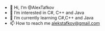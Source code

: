 - 👋 Hi, I’m @AlexTafkov
- 👀 I’m interested in C#, C++ and Java
- 🌱 I’m currently learning C#,C++ and Java
- 📫 How to reach me alekstafkov@gmail.com

<!---
AlexTafkov/AlexTafkov is a ✨ special ✨ repository because its `README.md` (this file) appears on your GitHub profile.
You can click the Preview link to take a look at your changes.
--->
